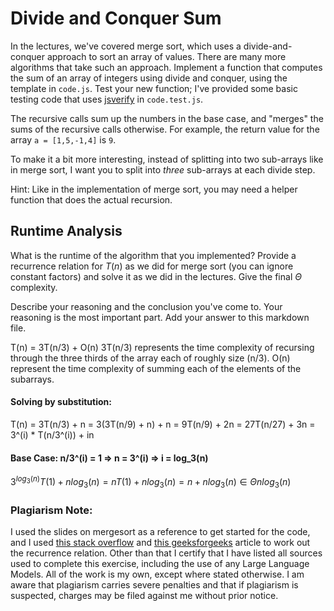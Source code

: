 # Divide and Conquer Sum

In the lectures, we've covered merge sort, which uses a divide-and-conquer
approach to sort an array of values. There are many more algorithms that take
such an approach. Implement a function that computes the sum of an array of
integers using divide and conquer, using the template in `code.js`. Test your
new function; I've provided some basic testing code that uses
[jsverify](https://jsverify.github.io/) in `code.test.js`.

The recursive calls sum up the numbers in the base case, and "merges" the sums
of the recursive calls otherwise. For example, the return value for the array `a
= [1,5,-1,4]` is `9`.

To make it a bit more interesting, instead of splitting into two sub-arrays like
in merge sort, I want you to split into *three* sub-arrays at each divide step.

Hint: Like in the implementation of merge sort, you may need a helper function
that does the actual recursion.

## Runtime Analysis

What is the runtime of the algorithm that you implemented? Provide a recurrence
relation for $T(n)$ as we did for merge sort (you can ignore constant factors)
and solve it as we did in the lectures. Give the final $\Theta$ complexity.

Describe your reasoning and the conclusion you've come to. Your reasoning is the
most important part. Add your answer to this markdown file.


T(n) = 3T(n/3) + O(n)
3T(n/3) represents the time complexity of recursing through the three thirds of the array each of roughly size (n/3).
O(n) represent the time complexity of summing each of the elements of the subarrays.

#### Solving by substitution:
T(n) = 3T(n/3) + n
= 3(3T(n/9) + n) + n
= 9T(n/9) + 2n
= 27T(n/27) + 3n
= 3^(i) * T(n/3^(i)) + in

#### Base Case: n/3^(i) = 1 => n = 3^(i) => i = log_3(n)
$3^{log_3(n)}T(1) + nlog_3(n) = nT(1) + nlog_3(n) = n + nlog_3(n) \in \Theta  nlog_3(n)$

### Plagiarism Note:
I used the slides on mergesort as a reference to get started for the code, and I used [this stack overflow](https://stackoverflow.com/questions/30201391/how-to-write-a-recurrence-relation-for-a-given-piece-of-code) and [this geeksforgeeks](https://www.geeksforgeeks.org/recurrence-relations-a-complete-guide/) article to work out the recurrence relation. Other than that I certify that I have listed all sources used to complete this exercise, including the use of any Large Language Models. All of the work is my own, except where stated otherwise. I am aware that plagiarism carries severe penalties and that if plagiarism is suspected, charges may be filed against me without prior notice.
